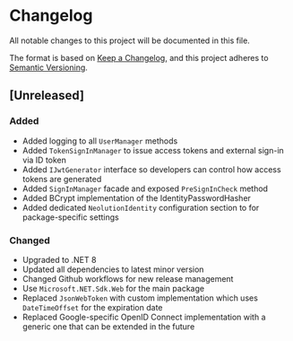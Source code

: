# Changelog

All notable changes to this project will be documented in this file.

The format is based on [Keep a Changelog](https://keepachangelog.com/en/1.0.0/),
and this project adheres to [Semantic Versioning](https://semver.org/spec/v2.0.0.html).

## [Unreleased]

### Added

- Added logging to all `UserManager` methods
- Added `TokenSignInManager` to issue access tokens and external sign-in via ID token
- Added `IJwtGenerator` interface so developers can control how access tokens are generated
- Added `SignInManager` facade and exposed `PreSignInCheck` method
- Added BCrypt implementation of the IdentityPasswordHasher
- Added dedicated `NeolutionIdentity` configuration section to for package-specific settings

### Changed

- Upgraded to .NET 8
- Updated all dependencies to latest minor version
- Changed Github workflows for new release management
- Use `Microsoft.NET.Sdk.Web` for the main package
- Replaced `JsonWebToken` with custom implementation which uses `DateTimeOffset` for the expiration date
- Replaced Google-specific OpenID Connect implementation with a generic one that can be extended in the future
